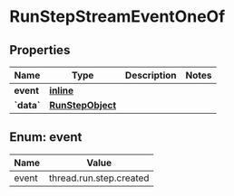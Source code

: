 
# RunStepStreamEventOneOf

## Properties
| Name | Type | Description | Notes |
| ------------ | ------------- | ------------- | ------------- |
| **event** | [**inline**](#Event) |  |  |
| **&#x60;data&#x60;** | [**RunStepObject**](RunStepObject.md) |  |  |


<a id="Event"></a>
## Enum: event
| Name | Value |
| ---- | ----- |
| event | thread.run.step.created |



